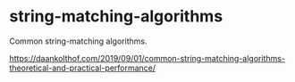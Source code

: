 # string-matching-algorithms
Common string-matching algorithms.

https://daankolthof.com/2019/09/01/common-string-matching-algorithms-theoretical-and-practical-performance/
